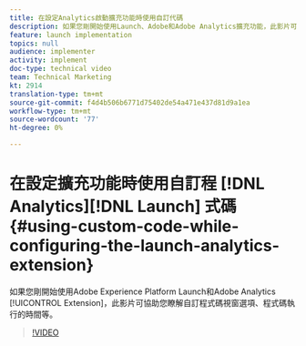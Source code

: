 ```yaml
---
title: 在設定Analytics啟動擴充功能時使用自訂代碼
description: 如果您剛開始使用Launch、Adobe和Adobe Analytics擴充功能，此影片可協助您瞭解自訂程式碼視窗選項、程式碼執行的時間等。
feature: launch implementation
topics: null
audience: implementer
activity: implement
doc-type: technical video
team: Technical Marketing
kt: 2914
translation-type: tm+mt
source-git-commit: f4d4b506b6771d75402de54a471e437d81d9a1ea
workflow-type: tm+mt
source-wordcount: '77'
ht-degree: 0%

---
```



# 在設定擴充功能時使用自訂程 [!DNL Analytics][!DNL Launch] 式碼 {#using-custom-code-while-configuring-the-launch-analytics-extension}

如果您剛開始使用Adobe Experience Platform Launch和Adobe Analytics [!UICONTROL Extension]，此影片可協助您瞭解自訂程式碼視窗選項、程式碼執行的時間等。

>[!VIDEO](https://video.tv.adobe.com/v/27272/?quality=9)

